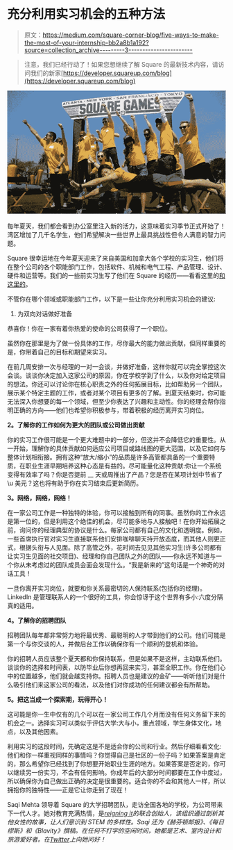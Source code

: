 # 充分利用实习机会的五种方法

> 原文：<https://medium.com/square-corner-blog/five-ways-to-make-the-most-of-your-internship-bb2a8b1a192?source=collection_archive---------3----------------------->

> 注意，我们已经行动了！如果您想继续了解 Square 的最新技术内容，请访问我们的新家[https://developer.squareup.com/blog](https://developer.squareup.com/blog)

![](img/e67ed6ceaf68efe7ede7a76b6112a7ec.png)

每年夏天，我们都会看到办公室里注入新的活力，这意味着实习季节正式开始了！湾区增加了几千名学生，他们希望解决一些世界上最具挑战性但令人满意的智力问题。

Square 很幸运地在今年夏天迎来了来自美国和加拿大各个学校的实习生，他们将在整个公司的各个职能部门工作，包括软件、机械和电气工程、产品管理、设计、硬件和运营等。我们的一些前实习生写了他们在 Square 的经历——看看这里的[和这里的](/square-corner-blog/a-brief-guide-to-squares-product-manager-intern-program-2992753c12c8)。

不管你在哪个领域或职能部门工作，以下是一些让你充分利用实习机会的建议:

1.  为双向对话做好准备

恭喜你！你在一家有着你热爱的使命的公司获得了一个职位。

虽然你在那里是为了做一份具体的工作，尽你最大的能力做出贡献，但同样重要的是，你带着自己的目标和期望来实习。

在前几周安排一次与经理的一对一会谈，并做好准备，这样你就可以完全掌控这次会谈。谈谈你决定加入这家公司的原因，你在学校学到了什么，以及你对给定项目的想法。你还可以讨论你在核心职责之外的任何拓展目标，比如帮助另一个团队，展示某个特定主题的工作，或者对某个项目有更多的了解。到夏天结束时，你可能无法深入你想要的每一个领域，但至少你表达了兴趣和主动性。你的经理会帮你指明正确的方向——他们也希望你积极参与，带着积极的经历离开实习岗位。

**2。了解你的工作如何为更大的团队或公司做出贡献**

你的实习工作很可能是一个更大难题中的一部分，但这并不会降低它的重要性。从一开始，理解你的具体贡献如何适应公司项目或路线图的更大范围，以及它如何与整体计划相衔接。拥有这种“放大/缩小”的品质是许多高管都具备的一个重要特质，在职业生涯早期培养这种心态是有益的。尽可能量化这种贡献:你让一个系统变得有效率了吗？你是否提前 __ 天或周推出了产品？您是否在某项计划中节省了\u 美元？这也将有助于你在实习结束后更新简历。

**3。网络，网络，网络！**

在一家公司工作是一种独特的体验，你可以接触到所有的同事。虽然你的工作永远是第一位的，但是利用这个绝佳的机会，尽可能多地与人接触吧！在你开始拓展之前，询问你的经理典型的协议是什么。每家公司都有自己的文化和透明度。例如，一些首席执行官对实习生直接联系他们安排咖啡聊天持开放态度，而其他人则更正式，根据头衔与人见面。除了高管之外，花时间去见见其他实习生(许多公司都有让实习生见面的社交项目)、经理和你自己团队之外的团队——你永远不知道与一个你从未考虑过的团队成员会面会发现什么。“我是新来的”这句话是一个神奇的对话工具！

一旦你离开实习岗位，就要和你关系最密切的人保持联系(包括你的经理)。LinkedIn 是管理联系人的一个很好的工具，你会惊讶于这个世界有多小:六度分隔真的适用。

**4。了解你的招聘团队**

招聘团队每年都非常努力地将最优秀、最聪明的人才带到他们的公司。他们可能是第一个与你交谈的人，并做后台工作以确保你有一个顺利的登机和体验。

你的招聘人员应该整个夏天都和你保持联系，但是如果不是这样，主动联系他们。谈谈你的选择和时间表，以防毕业后你想再回来实习，甚至全职工作。你在他们心中的位置越多，他们就会越支持你。招聘人员也是建议的金矿——听听他们对是什么吸引他们来这家公司的看法，以及他们对你成功的任何建议都会有所帮助。

**5。把这当成一个探索期，玩得开心！**

这可能是你一生中仅有的几个可以在一家公司工作几个月而没有任何义务留下来的机会之一。选择实习可以类似于评估大学:大与小，重点领域，学生身体文化，地点，以及其他因素。

利用实习的这段时间，先确定这是不是适合你的公司和行业。然后仔细看看文化:他们和你一样重视同样的事情吗？你觉得自己是社区的一份子吗？如果答案是肯定的，那么希望你已经找到了你想要开始职业生涯的地方。如果答案是否定的，你可以继续另一份实习，不会有任何影响。你成年后的大部分时间都要在工作中度过，所以确保你为自己做出正确的决定是很重要的。适合你的不会和其他人一样，所以拥抱你的独特性——正是它让你走到了现在！

Saqi Mehta 领导着 Square 的大学招聘团队，走访全国各地的学校，为公司带来下一代人才。她对教育充满热情，是[*reigning it*](/@ReigningIt)*的联合创始人，该组织通过剖析其他女性的故事，让人们意识到 STEM 的多样性。Saqi 还为《赫芬顿邮报》、《每日缪斯》和《Blavity》撰稿。在任何不打字的空闲时间，她都是艺术、室内设计和旅游爱好者。在*[*Twitter*](https://twitter.com/callmesaqi)*上向她问好！*